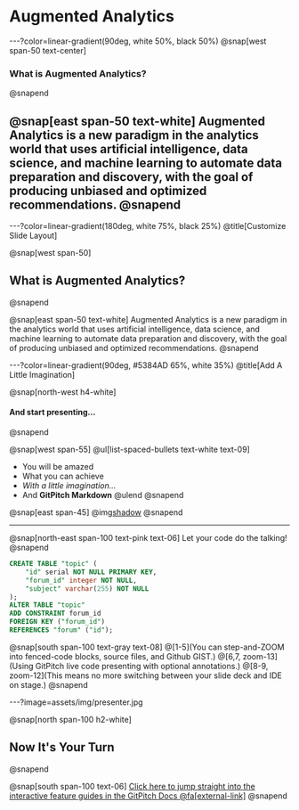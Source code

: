 # Augmented Analytics

---?color=linear-gradient(90deg, white 50%, black 50%)
@snap[west span-50 text-center]
### What is Augmented Analytics?
@snapend

@snap[east span-50 text-white]
Augmented Analytics is a new paradigm in the analytics world that uses artificial intelligence, data science, and machine learning to automate data preparation and discovery, with the goal of producing unbiased and optimized recommendations.
@snapend
---

---?color=linear-gradient(180deg, white 75%, black 25%)
@title[Customize Slide Layout]

@snap[west span-50]
## What is Augmented Analytics?
@snapend

@snap[east span-50 text-white]
Augmented Analytics is a new paradigm in the analytics world that uses artificial intelligence, data science, and machine learning to automate data preparation and discovery, with the goal of producing unbiased and optimized recommendations.
@snapend


---?color=linear-gradient(90deg, #5384AD 65%, white 35%)
@title[Add A Little Imagination]

@snap[north-west h4-white]
#### And start presenting...
@snapend

@snap[west span-55]
@ul[list-spaced-bullets text-white text-09]
- You will be amazed
- What you can achieve
- *With a little imagination...*
- And **GitPitch Markdown**
@ulend
@snapend

@snap[east span-45]
@img[shadow](assets/img/conference.png)
@snapend

---

@snap[north-east span-100 text-pink text-06]
Let your code do the talking!
@snapend

```sql zoom-18
CREATE TABLE "topic" (
    "id" serial NOT NULL PRIMARY KEY,
    "forum_id" integer NOT NULL,
    "subject" varchar(255) NOT NULL
);
ALTER TABLE "topic"
ADD CONSTRAINT forum_id
FOREIGN KEY ("forum_id")
REFERENCES "forum" ("id");
```

@snap[south span-100 text-gray text-08]
@[1-5](You can step-and-ZOOM into fenced-code blocks, source files, and Github GIST.)
@[6,7, zoom-13](Using GitPitch live code presenting with optional annotations.)
@[8-9, zoom-12](This means no more switching between your slide deck and IDE on stage.)
@snapend


---?image=assets/img/presenter.jpg

@snap[north span-100 h2-white]
## Now It's Your Turn
@snapend

@snap[south span-100 text-06]
[Click here to jump straight into the interactive feature guides in the GitPitch Docs @fa[external-link]](https://gitpitch.com/docs/getting-started/tutorial/)
@snapend
